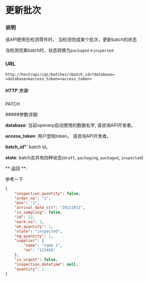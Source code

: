# 更新批次

### 说明
该API使用在检测零件时， 当检测完成某个批次，更新batch的状态

当检测完某batch时，状态转换为`packaged`->`inspected`

### URL

`http://host/api/iqc/batches/<batch_id>?database=<database>&access_token=<access_token>`

##### HTTP 方法:

PATCH

#####参数详细:

**database**: 当前openerp启动使用的数据名字, 请咨询API开发者。

**access_token**:  用户登陆token， 请咨询API开发者。

**batch_id"**:  batch id。

**state**: batch总共有四种状态(`draft`, `packaging`, `packaged`, `inspected`)



** 返回 **:

参考一下

``` json
{
    "inspection_quantity": false,
    "order_no": "1",
    "pos": "1",
    "arrival_date_str": "20121011",
    "is_sampling": false,
    "id": 22,
    "work_no": 1,
    "ok_quantity": 1,
    "state": "inspected",
    "ng_quantity": 1,
    "supplier": {
        "name": "name 1",
        "no": "123456"
    },
    "is_urgent": false,
    "inspection_datetime": null,
    "quantity": 1
}
```
